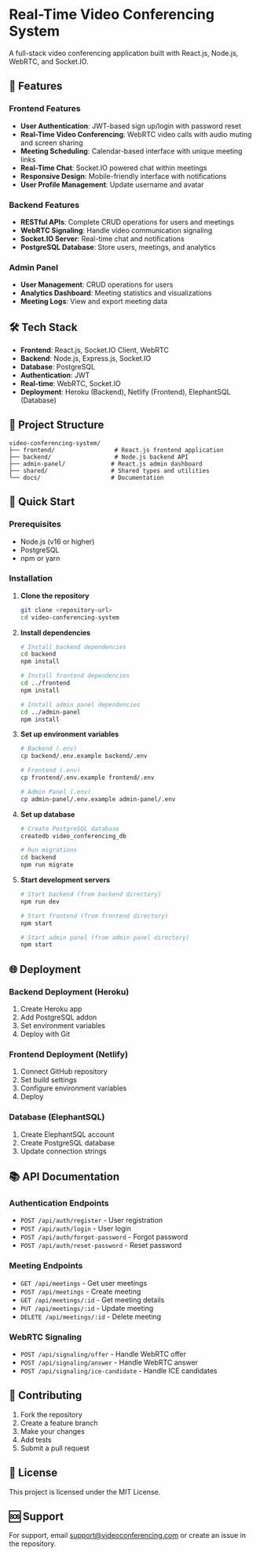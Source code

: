 # Real-Time Video Conferencing System

A full-stack video conferencing application built with React.js, Node.js, WebRTC, and Socket.IO.

## 🚀 Features

### Frontend Features
- **User Authentication**: JWT-based sign up/login with password reset
- **Real-Time Video Conferencing**: WebRTC video calls with audio muting and screen sharing
- **Meeting Scheduling**: Calendar-based interface with unique meeting links
- **Real-Time Chat**: Socket.IO powered chat within meetings
- **Responsive Design**: Mobile-friendly interface with notifications
- **User Profile Management**: Update username and avatar

### Backend Features
- **RESTful APIs**: Complete CRUD operations for users and meetings
- **WebRTC Signaling**: Handle video communication signaling
- **Socket.IO Server**: Real-time chat and notifications
- **PostgreSQL Database**: Store users, meetings, and analytics

### Admin Panel
- **User Management**: CRUD operations for users
- **Analytics Dashboard**: Meeting statistics and visualizations
- **Meeting Logs**: View and export meeting data

## 🛠 Tech Stack

- **Frontend**: React.js, Socket.IO Client, WebRTC
- **Backend**: Node.js, Express.js, Socket.IO
- **Database**: PostgreSQL
- **Authentication**: JWT
- **Real-time**: WebRTC, Socket.IO
- **Deployment**: Heroku (Backend), Netlify (Frontend), ElephantSQL (Database)

## 📁 Project Structure

```
video-conferencing-system/
├── frontend/                 # React.js frontend application
├── backend/                  # Node.js backend API
├── admin-panel/             # React.js admin dashboard
├── shared/                  # Shared types and utilities
└── docs/                    # Documentation
```

## 🚀 Quick Start

### Prerequisites
- Node.js (v16 or higher)
- PostgreSQL
- npm or yarn

### Installation

1. **Clone the repository**
   ```bash
   git clone <repository-url>
   cd video-conferencing-system
   ```

2. **Install dependencies**
   ```bash
   # Install backend dependencies
   cd backend
   npm install

   # Install frontend dependencies
   cd ../frontend
   npm install

   # Install admin panel dependencies
   cd ../admin-panel
   npm install
   ```

3. **Set up environment variables**
   ```bash
   # Backend (.env)
   cp backend/.env.example backend/.env
   
   # Frontend (.env)
   cp frontend/.env.example frontend/.env
   
   # Admin Panel (.env)
   cp admin-panel/.env.example admin-panel/.env
   ```

4. **Set up database**
   ```bash
   # Create PostgreSQL database
   createdb video_conferencing_db
   
   # Run migrations
   cd backend
   npm run migrate
   ```

5. **Start development servers**
   ```bash
   # Start backend (from backend directory)
   npm run dev
   
   # Start frontend (from frontend directory)
   npm start
   
   # Start admin panel (from admin-panel directory)
   npm start
   ```

## 🌐 Deployment

### Backend Deployment (Heroku)
1. Create Heroku app
2. Add PostgreSQL addon
3. Set environment variables
4. Deploy with Git

### Frontend Deployment (Netlify)
1. Connect GitHub repository
2. Set build settings
3. Configure environment variables
4. Deploy

### Database (ElephantSQL)
1. Create ElephantSQL account
2. Create PostgreSQL database
3. Update connection strings

## 📚 API Documentation

### Authentication Endpoints
- `POST /api/auth/register` - User registration
- `POST /api/auth/login` - User login
- `POST /api/auth/forgot-password` - Forgot password
- `POST /api/auth/reset-password` - Reset password

### Meeting Endpoints
- `GET /api/meetings` - Get user meetings
- `POST /api/meetings` - Create meeting
- `GET /api/meetings/:id` - Get meeting details
- `PUT /api/meetings/:id` - Update meeting
- `DELETE /api/meetings/:id` - Delete meeting

### WebRTC Signaling
- `POST /api/signaling/offer` - Handle WebRTC offer
- `POST /api/signaling/answer` - Handle WebRTC answer
- `POST /api/signaling/ice-candidate` - Handle ICE candidates

## 🤝 Contributing

1. Fork the repository
2. Create a feature branch
3. Make your changes
4. Add tests
5. Submit a pull request

## 📄 License

This project is licensed under the MIT License.

## 🆘 Support

For support, email support@videoconferencing.com or create an issue in the repository. 